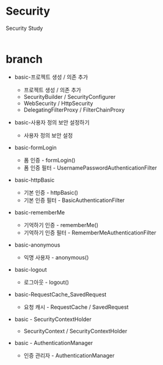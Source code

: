 # Security
Security Study
</br>
</br>

# branch
- basic-프로젝트 생성 / 의존 추가
  - 프로젝트 생성 / 의존 추가
  - SecurityBuilder / SecurityConfigurer
  - WebSecurity / HttpSecurity
  - DelegatingFilterProxy / FilterChainProxy
  
- basic-사용자 정의 보안 설정하기
  - 사용자 정의 보안 설정

- basic-formLogin
  - 폼 인증 - formLogin()
  - 폼 인증 필터 - UsernamePasswordAuthenticationFilter

- basic-httpBasic
  - 기본 인증 - httpBasic()
  - 기본 인증 필터 - BasicAuthenticationFilter

- basic-rememberMe
  - 기억하기 인증 - rememberMe()
  - 기억하기 인증 필터 - RememberMeAuthenticationFilter

- basic-anonymous
  - 익명 사용자 - anonymous()

- basic-logout
  - 로그아웃 - logout()

- basic-RequestCache_SavedRequest
  - 요청 캐시 - RequestCache / SavedRequest

- basic - SecurityContextHolder
  - SecurityContext / SecurityContextHolder
 
- basic - AuthenticationManager
  - 인증 관리자 - AuthenticationManager

